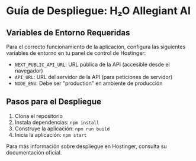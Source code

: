 # Guía de Despliegue: H₂O Allegiant AI

## Variables de Entorno Requeridas

Para el correcto funcionamiento de la aplicación, configura las siguientes variables de entorno en tu panel de control de Hostinger:

- `NEXT_PUBLIC_API_URL`: URL pública de la API (accesible desde el navegador)
- `API_URL`: URL del servidor de la API (para peticiones de servidor)
- `NODE_ENV`: Debe ser "production" en ambiente de producción

## Pasos para el Despliegue

1. Clona el repositorio
2. Instala dependencias: `npm install`
3. Construye la aplicación: `npm run build`
4. Inicia la aplicación: `npm start`

Para más información sobre despliegue en Hostinger, consulta su documentación oficial.

